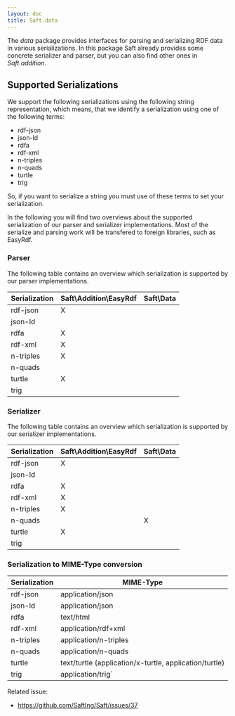 ```yaml
---
layout: doc
title: Saft.data
---
```


The *data* package provides interfaces for parsing and serializing RDF data in various serializations. In this package Saft already provides some concrete serializer and parser, but you can also find other ones in *Saft.addition*.

## Supported Serializations

We support the following serializations using the following string representation, which means, that we identify a serialization using one of the following terms:

- rdf-json
- json-ld
- rdfa
- rdf-xml
- n-triples
- n-quads
- turtle
- trig

So, if you want to serialize a string you must use of these terms to set your serialization. 

In the following you will find two overviews about the supported serialization of our parser and serializer implementations. Most of the serialize and parsing work will be transfered to foreign libraries, such as EasyRdf.

### Parser

The following table contains an overview which serialization is supported by our parser implementations.

Serialization | Saft\Addition\EasyRdf | Saft\Data
------------- | --------------------- | ---------
rdf-json      | X                     |
json-ld       |                       |
rdfa          | X                     |
rdf-xml       | X                     |
n-triples     | X                     |
n-quads       |                       | 
turtle        | X                     |
trig          |                       |


### Serializer

The following table contains an overview which serialization is supported by our serializer implementations.

Serialization | Saft\Addition\EasyRdf | Saft\Data
------------- | --------------------- | ---------
rdf-json      | X                     |
json-ld       |                       |
rdfa          | X                     |
rdf-xml       | X                     |
n-triples     | X                     |
n-quads       |                       | X
turtle        | X                     |
trig          |                       |


### Serialization to MIME-Type conversion

Serialization | MIME-Type
------------- | ---------
rdf-json      | application/json
json-ld       | application/json
rdfa          | text/html
rdf-xml       | application/rdf+xml
n-triples     | application/n-triples
n-quads       | application/n-quads
turtle        | text/turtle (application/x-turtle, application/turtle)
trig          | application/trig`

Related issue:
- https://github.com/SaftIng/Saft/issues/37
